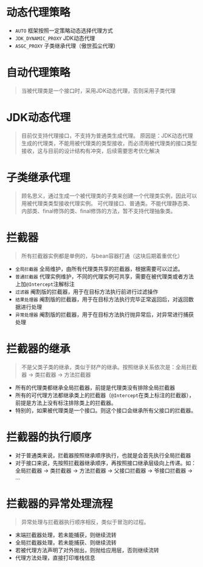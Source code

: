 # 动态代理策略
- `AUTO` 框架按照一定策略动态选择代理方式
- `JDK_DYNAMIC_PROXY` JDK动态代理
- `ASGC_PROXY` 子类继承代理（傲世孤尘代理）

# 自动代理策略
> 当被代理类是一个接口时，采用JDK动态代理，否则采用子类代理

# JDK动态代理
> 目前仅支持代理接口，不支持为普通类生成代理。
> 原因是：JDK动态代理生成的代理类，不能用被代理类的类型接收，而必须用被代理类的接口类型接收，这与目前的设计结构有冲突，后续需要思考优化解决

# 子类继承代理
> 顾名思义，通过生成一个被代理类的子类来创建一个代理类实例，因此可以用被代理类类型接收代理实例。
> 可代理接口、普通类。不能代理静态类、内部类、final修饰的类、final修饰的方法，暂不支持代理抽象类。

# 拦截器
> 所有拦截器实例都是单例的，与bean容器打通（这块后期着重优化）

- `全局拦截器` 全局维护，由所有代理类共享的拦截器，根据需要可以过滤。
- `普通拦截器` 代理实例维护，不同的代理实例可共享，需要在被代理类或者方法上加`@Intercept`注解标注
- `过滤器` 阉割版的拦截器，用于在目标方法执行前进行过滤操作
- `结果处理器` 阉割版的拦截器，用于在目标方法执行完毕正常返回后，对返回数据进行处理
- `异常处理器` 阉割版的拦截器，用于在目标方法执行抛异常后，对异常进行捕获处理

# 拦截器的继承
> 不是父类子类的继承，类似于财产的继承。按照继承关系依次是：全局拦截器 -> 类拦截器 -> 方法拦截器
- 所有的代理类都继承全局拦截器，前提是代理类没有排除全局拦截器
- 所有的可代理方法都继承类上的拦截器（`@Intercept`在类上标注的拦截器），前提是方法上没有标注排除类上的拦截器。
- 特别的，如果被代理类是一个接口。则这个接口会继承所有父接口的拦截器。

# 拦截器的执行顺序
- 对于普通类来说，拦截器按照继承顺序执行，也就是会首先执行全局拦截器
- 对于接口来说，先按照拦截器继承顺序，再按照接口继承层级向上传递。如：全局拦截器 -> 类拦截器 -> 方法拦截器 -> 父接口拦截器 -> 爷接口拦截器 -> ...

# 拦截器的异常处理流程
> 异常处理与拦截器执行顺序相反，类似于冒泡的过程。
- 末端拦截器处理，若未能捕获，则继续流转
- 全局拦截器处理，若未能捕获、则继续流转
- 若被代理方法声明了对外抛出，则抛给应用层，否则继续流转
- 代理方法处理，直接打印堆栈信息
